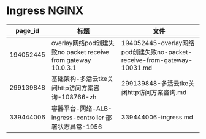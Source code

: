 # Ingress NGINX

| page_id | 标题 | 文件 |
|---|---|---|
| 194052445 | overlay网络pod创建失败no packet receive from gateway 10.0.3.1 | 194052445-overlay网络pod创建失败no-packet-receive-from-gateway-10031.md |
| 299139848 | 基础架构-多活云tke关闭http访问方案咨询-108766-zh | 299139848-多活云tke关闭http访问方案咨询.md |
| 339444006 | 容器平台-网络-ALB-ingress-controller 部署状态异常-1956 | 339444006-ingress.md |